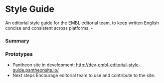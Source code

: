 # Style Guide

An editorial style guide for the EMBL editorial team, to keep written English concise and consistent across platforms. -

### Summary

### Prototypes

- Pantheon site in development: http://dev-embl-editorial-style-guide.pantheonsite.io/ 
- Next steps Encourage editorial team to use and contribute to the site.
